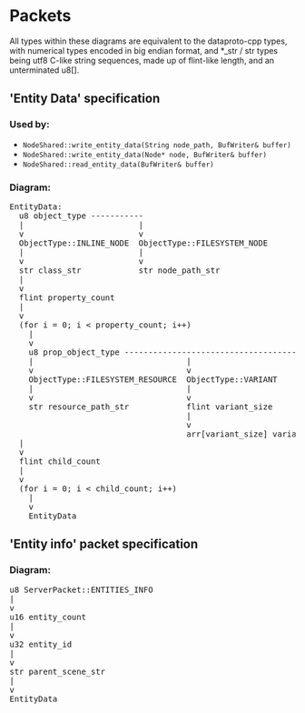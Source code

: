 # Packets
All types within these diagrams are equivalent to the dataproto-cpp types,
with numerical types encoded in big endian format, and *_str / str types
being utf8 C-like string sequences, made up of flint-like length, and an
unterminated u8[].

## 'Entity Data' specification

### Used by:
 - `NodeShared::write_entity_data(String node_path, BufWriter& buffer)`
 - `NodeShared::write_entity_data(Node* node, BufWriter& buffer)`
 - `NodeShared::read_entity_data(BufWriter& buffer)`

### Diagram:
<pre style="overflow-x: auto; white-space: pre;">
EntityData:
  u8 object_type -----------
  |                        |
  v                        v
  ObjectType::INLINE_NODE  ObjectType::FILESYSTEM_NODE
  |                        |
  v                        v
  str class_str            str node_path_str
  |
  v
  flint property_count
  |
  v
  (for i = 0; i < property_count; i++)
    |
    v
    u8 prop_object_type -----------------------------------------------
    |                                |                                |
    v                                v                                |
    ObjectType::FILESYSTEM_RESOURCE  ObjectType::VARIANT              ObjectType::INLINE_NODE
    |                                |                                |
    v                                v                                v
    str resource_path_str            flint variant_size               EntityData
                                     |
                                     v
                                     arr[variant_size] variant_data
  |
  v
  flint child_count
  |
  v
  (for i = 0; i < child_count; i++)
    |
    v
    EntityData
</pre>

## 'Entity info' packet specification

### Diagram:
<pre style="overflow-x: auto; white-space: pre;">
u8 ServerPacket::ENTITIES_INFO
|
v
u16 entity_count
|
v
u32 entity_id
|
v
str parent_scene_str
|
v
EntityData
</pre>

